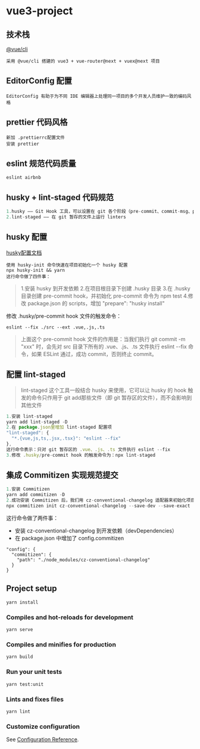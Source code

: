 # vue3-project

## 技术栈

[@vue/cli](https://cli.vuejs.org/zh/guide/installation.html)
```
采用 @vue/cli 搭建的 vue3 + vue-router@next + vuex@next 项目
```

## EditorConfig 配置
```
EditorConfig 有助于为不同 IDE 编辑器上处理同一项目的多个开发人员维护一致的编码风格
```
## prettier 代码风格 
```
新加 .prettierrc配置文件
安装 prettier
```
## eslint 规范代码质量 
```
eslint airbnb
```

## husky + lint-staged 代码规范 
```js
1.husky —— Git Hook 工具，可以设置在 git 各个阶段（pre-commit、commit-msg、pre-push 等）触发我们的命令
2.lint-staged —— 在 git 暂存的文件上运行 linters
```
## husky 配置
[husky配置文档](https://typicode.github.io/husky/#/?id=usage)
```
使用 husky-init 命令快速在项目初始化一个 husky 配置
npx husky-init && yarn 
这行命令做了四件事：
```
>1.安装 husky 到开发依赖
2.在项目根目录下创建 .husky 目录
3.在 .husky 目录创建 pre-commit hook，并初始化 pre-commit 命令为 npm 
test
4.修改 package.json 的 scripts，增加 "prepare": "husky install"

修改 .husky/pre-commit hook 文件的触发命令：
```
eslint --fix ./src --ext .vue,.js,.ts
```
>上面这个 pre-commit hook 文件的作用是：当我们执行 git commit -m "xxx" 时，会先对 src 目录下所有的 .vue、.js、.ts  文件执行 eslint --fix 命令，如果 ESLint 通过，成功 commit，否则终止 commit。

## 配置 lint-staged
>lint-staged 这个工具一般结合 husky 来使用，它可以让 husky 的 hook 触发的命令只作用于 git add那些文件（即 git 暂存区的文件），而不会影响到其他文件

```js
1.安装 lint-staged
yarn add lint-staged -D
2.在 package.json里增加 lint-staged 配置项
"lint-staged": {
  "*.{vue,js,ts,.jsx,.tsx}": "eslint --fix"
},
这行命令表示：只对 git 暂存区的 .vue、.js、.ts 文件执行 eslint --fix
3.修改 .husky/pre-commit hook 的触发命令为：npx lint-staged

```

## 集成 Commitizen 实现规范提交
```js
1.安装 Commitizen
yarn add commitizen -D
2.成功安装 Commitizen 后，我们用 cz-conventional-changelog 适配器来初始化项目：
npx commitizen init cz-conventional-changelog --save-dev --save-exact
```
这行命令做了两件事：
* 安装 cz-conventional-changelog 到开发依赖（devDependencies）
* 在 package.json 中增加了 config.commitizen
```
"config": {
  "commitizen": {
    "path": "./node_modules/cz-conventional-changelog"
  }
}

```
## Project setup

```
yarn install
```

### Compiles and hot-reloads for development

```
yarn serve
```

### Compiles and minifies for production

```
yarn build
```

### Run your unit tests

```
yarn test:unit
```

### Lints and fixes files

```
yarn lint
```

### Customize configuration

See [Configuration Reference](https://cli.vuejs.org/config/).
